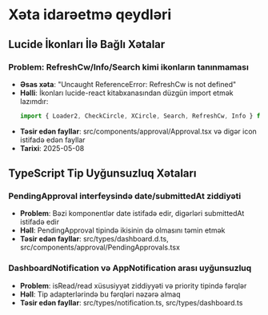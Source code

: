 
# Xəta idarəetmə qeydləri

## Lucide İkonları İlə Bağlı Xətalar

### Problem: RefreshCw/Info/Search kimi ikonların tanınmaması
- **Əsas xəta**: "Uncaught ReferenceError: RefreshCw is not defined"
- **Həlli**: İkonları lucide-react kitabxanasından düzgün import etmək lazımdır:
  ```js
  import { Loader2, CheckCircle, XCircle, Search, RefreshCw, Info } from 'lucide-react';
  ```
- **Təsir edən fayllar**: src/components/approval/Approval.tsx və digər icon istifadə edən fayllar
- **Tarixi**: 2025-05-08

## TypeScript Tip Uyğunsuzluq Xətaları

### PendingApproval interfeysində date/submittedAt ziddiyəti
- **Problem**: Bəzi komponentlər date istifadə edir, digərləri submittedAt istifadə edir
- **Həll**: PendingApproval tipində ikisinin də olmasını təmin etmək
- **Təsir edən fayllar**: src/types/dashboard.d.ts, src/components/approval/PendingApprovals.tsx

### DashboardNotification və AppNotification arası uyğunsuzluq
- **Problem**: isRead/read xüsusiyyət ziddiyyəti və priority tipində fərqlər
- **Həll**: Tip adapterlərində bu fərqləri nəzərə almaq
- **Təsir edən fayllar**: src/types/notification.ts, src/types/dashboard.ts

